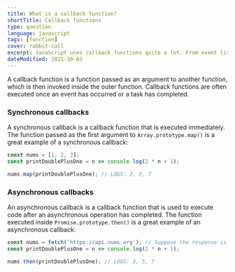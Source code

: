 ```yaml
---
title: What is a callback function?
shortTitle: Callback functions
type: question
language: javascript
tags: [function]
cover: rabbit-call
excerpt: JavaScript uses callback functions quite a lot. From event listeners to asynchronous code, they're an invaluable tool you need to master.
dateModified: 2021-10-03
---
```


A callback function is a function passed as an argument to another function, which is then invoked inside the outer function. Callback functions are often executed once an event has occurred or a task has completed.

### Synchronous callbacks

A synchronous callback is a callback function that is executed immediately. The function passed as the first argument to `Array.prototype.map()` is a great example of a synchronous callback:

```js
const nums = [1, 2, 3];
const printDoublePlusOne = n => console.log(2 * n + 1);

nums.map(printDoublePlusOne); // LOGS: 3, 5, 7
```

### Asynchronous callbacks

An asynchronous callback is a callback function that is used to execute code after an asynchronous operation has completed. The function executed inside `Promise.prototype.then()` is a great example of an asynchronous callback:

```js
const nums = fetch('https://api.nums.org'); // Suppose the response is [1, 2, 3]
const printDoublePlusOne = n => console.log(2 * n + 1);

nums.then(printDoublePlusOne); // LOGS: 3, 5, 7
```
